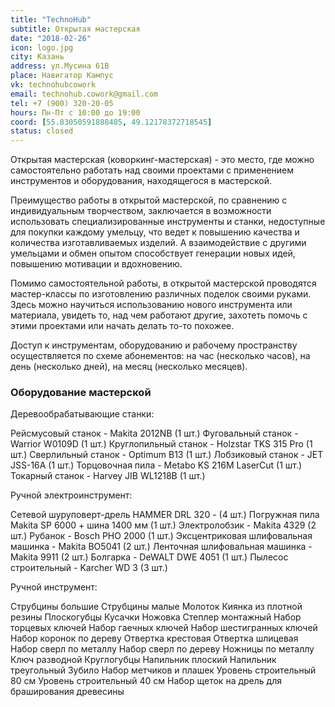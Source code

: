 ```yaml
---
title: "TechnoHub"
subtitle: Открытая мастерская
date: "2018-02-26"
icon: logo.jpg
city: Казань
address: ул.Мусина 61В
place: Навигатор Кампус
vk: technohubcowork
email: technohub.cowork@gmail.com
tel: +7 (900) 320-20-05
hours: Пн-Пт с 10:00 до 19:00
coord: [55.83050591888405, 49.12178372718545]
status: closed
---
```


Открытая мастерская (коворкинг-мастерская) - это место, где можно самостоятельно работать над своими проектами с применением инструментов и оборудования, находящегося в мастерской.

Преимущество работы в открытой мастерской, по сравнению с индивидуальным творчеством, заключается в возможности использовать специализированные инструменты и станки, недоступные для покупки каждому умельцу, что ведет к повышению качества и количества изготавливаемых изделий. А взаимодействие с другими умельцами и обмен опытом способствует генерации новых идей, повышению мотивации и вдохновению.

Помимо самостоятельной работы, в открытой мастерской проводятся мастер-классы по изготовлению различных поделок своими руками. Здесь можно научиться использованию нового инструмента или материала, увидеть то, над чем работают другие, захотеть помочь с этими проектами или начать делать то-то похожее.

Доступ к инструментам, оборудованию и рабочему пространству осуществляется по схеме абонементов: на час (несколько часов), на день (несколько дней), на месяц (несколько месяцев).

### Оборудование мастерской

Деревообрабатывающие станки:

Рейсмусовый станок - Makita 2012NB (1 шт.) Фуговальный станок - Warrior W0109D (1 шт.) Круглопильный станок - Holzstar TKS 315 Pro (1 шт.) Сверлильный станок - Optimum B13 (1 шт.) Лобзиковый станок - JET JSS-16A (1 шт.) Торцовочная пила - Metabo KS 216M LaserCut (1 шт.) Токарный станок - Harvey JIB WL1218B (1 шт.)

Ручной электроинструмент:

Сетевой шуруповерт-дрель HAMMER DRL 320 - (4 шт.) Погружная пила Makita SP 6000 + шина 1400 мм (1 шт.) Электролобзик - Makita 4329 (2 шт.) Рубанок - Bosch PHO 2000 (1 шт.) Эксцентриковая шлифовальная машинка - Makita BO5041 (2 шт.) Ленточная шлифовальная машинка - Makita 9911 (2 шт.) Болгарка - DeWALT DWE 4051 (1 шт.) Пылесос строительный - Karcher WD 3 (3 шт.)

Ручной инструмент:

Струбцины большие Струбцины малые Молоток Киянка из плотной резины Плоскогубцы Кусачки Ножовка Степлер монтажный Набор торцевых ключей Набор гаечных ключей Набор шестигранных ключей Набор коронок по дереву Отвертка крестовая Отвертка шлицевая Набор сверл по металлу Набор сверл по дереву Ножницы по металлу Ключ разводной Круглогубцы Напильник плоский Напильник треугольный Зубило Набор метчиков и плашек Уровень строительный 80 см Уровень строительный 40 см Набор щеток на дрель для браширования древесины
